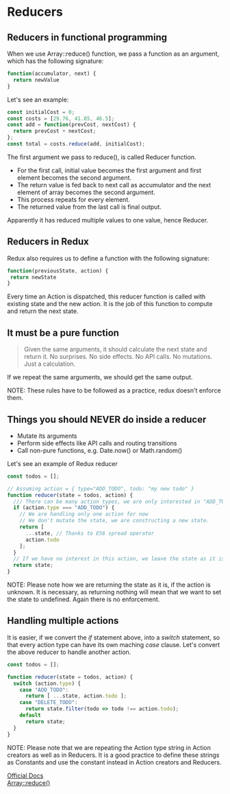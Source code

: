 # Reducers

## Reducers in functional programming

When we use Array::reduce() function, we pass a function as an argument, which has the following signature:

```js
function(accumulator, next) {
  return newValue
}
```

Let's see an example:

```js
const initialCost = 0;
const costs = [29.76, 41.85, 46.5];
const add = function(prevCost, nextCost) {
  return prevCost + nextCost;
};
const total = costs.reduce(add, initialCost);
```

The first argument we pass to reduce(), is called Reducer function.

- For the first call, initial value becomes the first argument and first element becomes the second argument.
- The return value is fed back to next call as accumulator and the next element of array becomes the second argument.
- This process repeats for every element.
- The returned value from the last call is final output.

Apparently it has reduced multiple values to one value, hence Reducer.

## Reducers in Redux

Redux also requires us to define a function with the following signature:

```js
function(previousState, action) {
 return newState
}
```

Every time an Action is dispatched, this reducer function is called with existing state and the new action. It is the job of this function to compute and return the next state.

## It must be a pure function

> Given the same arguments, it should calculate the next state and return it. No surprises. No side effects. No API calls. No mutations. Just a calculation.

If we repeat the same arguments, we should get the same output.

NOTE: These rules have to be followed as a practice, redux doesn't enforce them.

## Things you should **NEVER** do inside a reducer

- Mutate its arguments
- Perform side effects like API calls and routing transitions
- Call non-pure functions, e.g. Date.now() or Math.random()

Let's see an example of Redux reducer

```js
const todos = [];

// Assuming action = { type="ADD_TODO", todo: "my new todo" }
function reducer(state = todos, action) {
  /// There can be many action types, we are only interested in "ADD_TODO"
  if (action.type === "ADD_TODO") {
    // We are handling only one action for now
    // We don't mutate the state, we are constructing a new state.
    return [
      ...state, // Thanks to ES6 spread operator
      action.todo
    ];
  }
  // If we have no interest in this action, we leave the state as it is.
  return state;
}
```

NOTE: Please note how we are returning the state as it is, if the action is unknown. It is necessary, as returning nothing will mean that we want to set the state to undefined. Again there is no enforcement.

## Handling multiple actions

It is easier, if we convert the _if_ statement above, into a _switch_ statement, so that every action type can have its own maching _case_ clause. Let's convert the above reducer to handle another action.

```js
const todos = [];

function reducer(state = todos, action) {
  switch (action.type) {
    case "ADD_TODO":
      return [ ...state, action.todo ];
    case "DELETE_TODO":
      return state.filter(todo => todo !== action.todo);
    default
      return state;
  }
}
```

NOTE: Please note that we are repeating the Action type string in Action creators as well as in Reducers. It is a good practice to define these strings as Constants and use the constant instead in Action creators and Reducers.

[Official Docs](https://redux.js.org/basics/reducers)  
[Array::reduce()](https://developer.mozilla.org/en-US/docs/Web/JavaScript/Reference/Global_Objects/Array/Reduce)